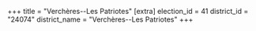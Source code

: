 +++
title = "Verchères--Les Patriotes"
[extra]
election_id = 41
district_id = "24074"
district_name = "Verchères--Les Patriotes"
+++

